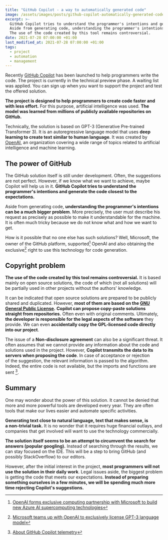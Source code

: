 ```yaml
---
title: "GitHub Copilot - a way to automatically generated code"
image: /assets/images/posts/github-copilot-automatically-generated-code.png
excerpt: >-
  GitHub Copilot tries to understand the programmer's intentions and generate the code closest to the expectations.
  Aside from generating code, understanding the programmer's intentions can be a much bigger problem.
  The use of the code created by this tool remains controversial.
date: 2021-07-28 07:00:00 +01:00
last_modified_at: 2021-07-28 07:00:00 +01:00
tags:
  - project
  - automation
  - management
---
```


  Recently [GitHub Copilot](https://copilot.github.com/) has been launched to help programmers write the code.
  The project is currently in the technical preview phase.
  A waiting list was applied.
  You can sign up when you want to support the project and test the offered solution.

  **The project is designed to help programmers to create code faster and with less effort.**
  For this purpose, artificial intelligence was used.
  **The model was learned from millions of publicly available repositories on GitHub.**

  Technically, the solution is based on GPT-3 (Generative Pre-trained Transformer 3).
  It is an autoregressive language model that uses **deep learning to create text similar to human language**.
  It was created by [OpenAI](https://openai.com/), an organization covering a wide range of topics related to artificial intelligence and machine learning.

## The power of GitHub

  The GitHub solution itself is still under development.
  Often, the suggestions are not perfect.
  However, if we know what we want to achieve, maybe Copilot will help us in it.
  **GitHub Copilot tries to understand the programmer's intentions and generate the code closest to the expectations.**

  Aside from generating code, **understanding the programmer's intentions can be a much bigger problem**.
  More precisely, the user must describe his request as precisely as possible to make it understandable for the machine.
  It is often much tricky because we do not know what and how we want to get.

  How is it possible that no one else has such solutions?
  Well, Microsoft, the owner of the GitHub platform, supported[^partnership] OpenAI and also obtaining the exclusive[^exclusive] right to use this technology for code generation.

  [^partnership]: [OpenAI forms exclusive computing partnership with Microsoft to build new Azure AI supercomputing technologies](https://news.microsoft.com/2019/07/22/openai-forms-exclusive-computing-partnership-with-microsoft-to-build-new-azure-ai-supercomputing-technologies/)

  [^exclusive]: [Microsoft teams up with OpenAI to exclusively license GPT-3 language model](https://blogs.microsoft.com/blog/2020/09/22/microsoft-teams-up-with-openai-to-exclusively-license-gpt-3-language-model/)

## Copyright problem

  **The use of the code created by this tool remains controversial.**
  It is based mainly on open source solutions, the code of which (not all solutions) will be partially used in other projects without the authors' knowledge.

  It can be indicated that open source solutions are prepared to be publicly shared and duplicated.
  However, **most of them are based on the [GNU General Public License](https://en.wikipedia.org/wiki/GNU_General_Public_License).**
  **Copilot can propose copy-paste solutions straight from repositories.**
  Often even with original comments.
  Ultimately, **the developer is responsible for the legal aspects of the software** they provide.
  We can even **accidentally copy the GPL-licensed code directly into our project**.

  The issue of a **Non-disclosure agreement** can also be a significant threat.
  It often assumes that we cannot provide any information about the code and solutions used in the project.
  However, **Copilot transmits the data to its servers when proposing the code**.
  In case of acceptance or rejection of the suggestion, the relevant information is passed to the algorithm.
  Indeed, the entire code is not available, but the imports and functions are sent [^telemetry].

  [^telemetry]: [About GitHub Copilot telemetry](https://docs.github.com/en/github/copilot/about-github-copilot-telemetry)

## Summary

  One may wonder about the power of this solution.
  It cannot be denied that more and more powerful tools are developed every year.
  They are often tools that make our lives easier and automate specific activities.

  **Generating text close to natural language, text that makes sense, is a non-trivial task.**
  It is no wonder that it requires huge financial outlays, and companies that get involved will want to use the technology commercially.

  **The solution itself seems to be an attempt to circumvent the search for answers (popular googling).**
  Instead of searching through the results, we can stay focused on the IDE.
  This will be a step to bring GitHub (and possibly StackOverflow) to our editors.

  However, after the initial interest in the project, **most programmers will not use the solution in their daily work**.
  Legal issues aside, the biggest problem is getting the code that meets our expectations.
  **Instead of preparing something ourselves in a few minutes, we will be spending much more time rejecting Copilot's suggestions.**
